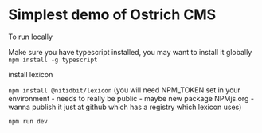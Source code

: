 # Simplest demo of Ostrich CMS

To run locally

Make sure you have typescript installed, you may want to install it globally
`npm install -g typescript`

install lexicon

`npm install @nitidbit/lexicon`  (you will need NPM_TOKEN set in your environment - needs to really be public - maybe new package NPMjs.org - wanna publish it just at github which has a registry which lexicon uses)


`npm run dev`
